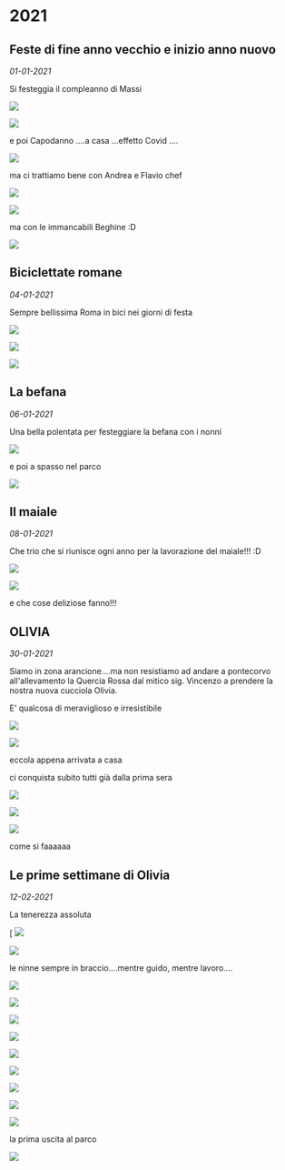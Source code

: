 # 2021

## Feste di fine anno vecchio e inizio anno nuovo

_01-01-2021_

Si festeggia il compleanno di Massi

![](img/2021/meggy.jpg)

  
![](img/2021/massi.jpg)

  

e poi Capodanno ....a casa ...effetto Covid ....  

![](img/2021/capodanno1.jpg)

ma ci trattiamo bene con Andrea e Flavio chef

  

![](img/2021/astice.jpg)

  

  
![](img/2021/capodanno2.jpg)  

ma con le immancabili Beghine :D

![](img/2021/lebeghine.jpg)

## Biciclettate romane

_04-01-2021_

Sempre bellissima Roma in bici nei giorni di festa

![](img/2021/IMG_20210104_103432.jpg)

  
![](img/2021/IMG_20210104_110859.jpg)

  
![](img/2021/IMG_20210104_112417.jpg)

  

  

## La befana

_06-01-2021_

Una bella polentata per festeggiare la befana con i nonni

![](img/2021/IMG_20210112_195239.jpg)

  

e poi a spasso nel parco

![](img/2021/IMG_20210106_153102.jpg)

  

  

## Il maiale

_08-01-2021_

Che trio che si riunisce ogni anno per la lavorazione del maiale!!! :D

  
![](img/2021/IMG_20210109_070105.jpg)

  

![](img/2021/IMG_20210108_134858.jpg)

  

e che cose deliziose fanno!!!

  

## OLIVIA

_30-01-2021_

Siamo in zona arancione....ma non resistiamo ad andare a pontecorvo
all'allevamento la Quercia Rossa dal mitico sig. Vincenzo a prendere la nostra
nuova cucciola Olivia.

E' qualcosa di meraviglioso e irresistibile

![](img/2021/IMG_20210130_131846.jpg)

  
![](img/2021/IMG_20210130_201236.jpg)

  

eccola appena arrivata a casa

  

ci conquista subito tutti già dalla prima sera

![](img/2021/oli2.jpg)

  
![](img/2021/oli3.jpg)

  
![](img/2021/olivia_mati.jpg)

  

come si faaaaaa

  

  

  

## Le prime settimane di Olivia

_12-02-2021_

La tenerezza assoluta

[
![](img/2021/IMG_20210201_091625.jpg)  

  

![](img/2021/IMG_20210213_155840.jpg)

le ninne sempre in braccio....mentre guido, mentre lavoro....

![](img/2021/IMG_20210212_152814.jpg)

  
![](img/2021/IMG_20210210_172812.jpg)

  
![](img/2021/IMG_20210208_225623.jpg)

  
![](img/2021/IMG_20210204_120746.jpg)

  
![](img/2021/IMG_20210206_085551.jpg)

  
![](img/2021/IMG_20210206_085227.jpg)

  
![](img/2021/IMG_20210205_110526.jpg)

  
![](img/2021/IMG_20210203_170529.jpg)

  
![](img/2021/IMG_20210203_115912.jpg)

  

la prima uscita al parco

![](img/2021/IMG_20210206_141803-COLLAGE.jpg)

